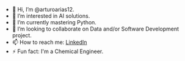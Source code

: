 - 👋 Hi, I’m @arturoarias12.
- 👀 I’m interested in AI solutions.
- 🌱 I’m currently mastering Python.
- 💞️ I’m looking to collaborate on Data and/or Software Development project.
- 📫 How to reach me: [LinkedIn](https://www.linkedin.com/in/arturoarias1/)
- ⚡ Fun fact: I'm a Chemical Engineer.

<!---
arturoarias12/arturoarias12 is a ✨ special ✨ repository because its `README.md` (this file) appears on your GitHub profile.
You can click the Preview link to take a look at your changes.
--->
